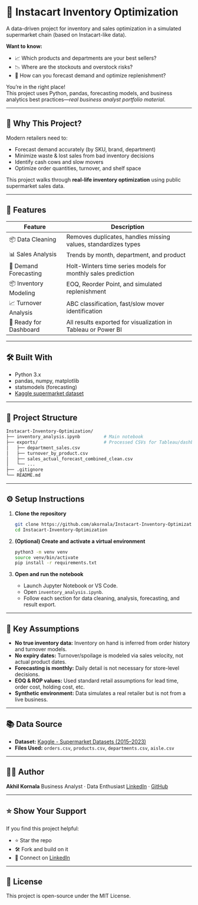 # 🛒 Instacart Inventory Optimization

A data-driven project for inventory and sales optimization in a simulated supermarket chain (based on Instacart-like data).

**Want to know:**  
- 📈 Which products and departments are your best sellers?
- 📉 Where are the stockouts and overstock risks?
- 🔮 How can you forecast demand and optimize replenishment?

You’re in the right place!  
This project uses Python, pandas, forecasting models, and business analytics best practices—*real business analyst portfolio material*.

---

## 🤔 Why This Project?

Modern retailers need to:
- Forecast demand accurately (by SKU, brand, department)
- Minimize waste & lost sales from bad inventory decisions
- Identify cash cows and slow movers
- Optimize order quantities, turnover, and shelf space

This project walks through **real-life inventory optimization** using public supermarket sales data.

---

## 🚀 Features

| Feature               | Description                                                    |
|-----------------------|----------------------------------------------------------------|
| 📦 Data Cleaning      | Removes duplicates, handles missing values, standardizes types |
| 📊 Sales Analysis     | Trends by month, department, and product                       |
| 🔮 Demand Forecasting | Holt-Winters time series models for monthly sales prediction   |
| 📦 Inventory Modeling | EOQ, Reorder Point, and simulated replenishment                |
| 📈 Turnover Analysis  | ABC classification, fast/slow mover identification            |
| 📑 Ready for Dashboard| All results exported for visualization in Tableau or Power BI  |

---

## 🛠️ Built With

- Python 3.x
- pandas, numpy, matplotlib
- statsmodels (forecasting)
- [Kaggle supermarket dataset](https://www.kaggle.com/datasets/babsibz/supermarket-datasets)

---

## 📁 Project Structure

```bash
Instacart-Inventory-Optimization/
├── inventory_analysis.ipynb         # Main notebook
├── exports/                         # Processed CSVs for Tableau/dashboard
│   ├── department_sales.csv
│   ├── turnover_by_product.csv
│   ├── sales_actual_forecast_combined_clean.csv
│   └── ...
├── .gitignore
└── README.md
```

---

## ⚙️ Setup Instructions

1. **Clone the repository**

   ```bash
   git clone https://github.com/akornala/Instacart-Inventory-Optimization.git
   cd Instacart-Inventory-Optimization
   ```
2. **(Optional) Create and activate a virtual environment**

   ```bash
   python3 -m venv venv
   source venv/bin/activate
   pip install -r requirements.txt
   ```
3. **Open and run the notebook**

   * Launch Jupyter Notebook or VS Code.
   * Open `inventory_analysis.ipynb`.
   * Follow each section for data cleaning, analysis, forecasting, and result export.

---

## 🔑 Key Assumptions

* **No true inventory data:** Inventory on hand is inferred from order history and turnover models.
* **No expiry dates:** Turnover/spoilage is modeled via sales velocity, not actual product dates.
* **Forecasting is monthly:** Daily detail is not necessary for store-level decisions.
* **EOQ & ROP values:** Used standard retail assumptions for lead time, order cost, holding cost, etc.
* **Synthetic environment:** Data simulates a real retailer but is not from a live business.

---

## 📚 Data Source

* **Dataset:** [Kaggle - Supermarket Datasets (2015–2023)](https://www.kaggle.com/datasets/babsibz/supermarket-datasets)
* **Files Used:** `orders.csv`, `products.csv`, `departments.csv`, `aisle.csv`

---

## 🙋‍♂️ Author

**Akhil Kornala**
Business Analyst · Data Enthusiast
[LinkedIn](https://www.linkedin.com/in/akhilkornala/) · [GitHub](https://github.com/akornala)

---

## ⭐️ Show Your Support

If you find this project helpful:

* ⭐️ Star the repo
* 🛠️ Fork and build on it
* 🧠 Connect on [LinkedIn](https://www.linkedin.com/in/akhilkornala/)

---

## 📜 License

This project is open-source under the MIT License.

```